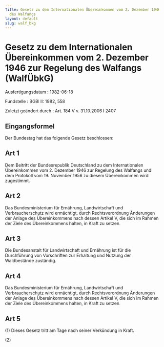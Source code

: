 ```yaml
---
Title: Gesetz zu dem Internationalen Übereinkommen vom 2. Dezember 1946 zur Regelung
  des Walfangs
layout: default
slug: walf_bkg
---
```


# Gesetz zu dem Internationalen Übereinkommen vom 2. Dezember 1946 zur Regelung des Walfangs (WalfÜbkG)

Ausfertigungsdatum
:   1982-06-18

Fundstelle
:   BGBl II: 1982, 558

Zuletzt geändert durch
:   Art. 184 V v. 31.10.2006 I 2407


## Eingangsformel

Der Bundestag hat das folgende Gesetz beschlossen:


## Art 1

Dem Beitritt der Bundesrepublik Deutschland zu dem Internationalen
Übereinkommen vom 2. Dezember 1946 zur Regelung des Walfangs und dem
Protokoll vom 19. November 1956 zu diesem Übereinkommen wird
zugestimmt.


## Art 2

Das Bundesministerium für Ernährung, Landwirtschaft und
Verbraucherschutz wird ermächtigt, durch Rechtsverordnung Änderungen
der Anlage des Übereinkommens nach dessen Artikel V, die sich im
Rahmen der Ziele des Übereinkommens halten, in Kraft zu setzen.


## Art 3

Die Bundesanstalt für Landwirtschaft und Ernährung ist für die
Durchführung von Vorschriften zur Erhaltung und Nutzung der
Waldbestände zuständig.


## Art 4

Das Bundesministerium für Ernährung, Landwirtschaft und
Verbraucherschutz wird ermächtigt, durch Rechtsverordnung Änderungen
der Anlage des Übereinkommens nach dessen Artikel V, die sich im
Rahmen der Ziele des Übereinkommens halten, in Kraft zu setzen.


## Art 5

(1) Dieses Gesetz tritt am Tage nach seiner Verkündung in Kraft.

(2)

